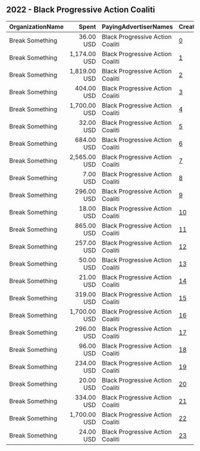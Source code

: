 ## 2022 - Black Progressive Action Coaliti 
|OrganizationName|Spent|PayingAdvertiserNames|CreativeUrls|Impressions|Genders|AgeBrackets|CountryCodes|BillingAddresses|CandidateBallotInformation|
|:---|---:|:---|:---|---:|:---|:---|:---|:---|:---|
|Break Something|36.00 USD|Black Progressive Action Coaliti|[0](https://www.snap.com/political-ads/asset/99c63d9fedf97660cdc057d139a77dcb260fc5b85e71ad94197d94ab8b9e390b?mediaType=mp4)|1,099||18+|united states|"1768 Columbia Road NW #3,Washington,20009,US"|C3 GOTV Georgia Senate Runoff 2022|
|Break Something|1,174.00 USD|Black Progressive Action Coaliti|[1](https://www.snap.com/political-ads/asset/99c63d9fedf97660cdc057d139a77dcb260fc5b85e71ad94197d94ab8b9e390b?mediaType=mp4)|37,026||18+|united states|"1768 Columbia Road NW #3,Washington,20009,US"|C3 GOTV Georgia Senate Runoff 2022|
|Break Something|1,819.00 USD|Black Progressive Action Coaliti|[2](https://www.snap.com/political-ads/asset/843ae135bd9be8cff11c48fdaca4c3a53bc68b547a98c5a6e0409b838aca0d41?mediaType=mp4)|70,717||18+|united states|"1768 Columbia Road NW #3,Washington,20009,US"|C3 GOTV Election Day 2022|
|Break Something|404.00 USD|Black Progressive Action Coaliti|[3](https://www.snap.com/political-ads/asset/843ae135bd9be8cff11c48fdaca4c3a53bc68b547a98c5a6e0409b838aca0d41?mediaType=mp4)|17,353||18+|united states|"1768 Columbia Road NW #3,Washington,20009,US"|C3 GOTV Election Day 2022|
|Break Something|1,700.00 USD|Black Progressive Action Coaliti|[4](https://www.snap.com/political-ads/asset/fa8553e8dca3828df345cc85a27a43730698bf2cf9ccfa2cf60e4c63df04bea4?mediaType=mp4)|601,488||18+|united states|"1768 Columbia Road NW #3,Washington,20009,US"|Black Progressive Action Coalition|
|Break Something|32.00 USD|Black Progressive Action Coaliti|[5](https://www.snap.com/political-ads/asset/65731fc69dfb3dbf5aa2c9f4c70251512c3f55aeb8f88dcd9a9862adc015c3cf?mediaType=mp4)|1,184||18+|united states|"1768 Columbia Road NW #3,Washington,20009,US"|C3 GOTV Georgia Senate Runoff 2022|
|Break Something|684.00 USD|Black Progressive Action Coaliti|[6](https://www.snap.com/political-ads/asset/3881f591fb620070e955aaf2430ff72453486d35883f6c99efb9c470f60d3de7?mediaType=mp4)|21,533||18+|united states|"1768 Columbia Road NW #3,Washington,20009,US"|C3 GOTV Election Day 2022|
|Break Something|2,565.00 USD|Black Progressive Action Coaliti|[7](https://www.snap.com/political-ads/asset/843ae135bd9be8cff11c48fdaca4c3a53bc68b547a98c5a6e0409b838aca0d41?mediaType=mp4)|99,011||18+|united states|"1768 Columbia Road NW #3,Washington,20009,US"|C3 GOTV Election Day 2022|
|Break Something|7.00 USD|Black Progressive Action Coaliti|[8](https://www.snap.com/political-ads/asset/795c0fc1ca007edc5cd637be197fa6f055a5aa0ffb77728a9e649b8b59036a67?mediaType=mp4)|263||18+|united states|"1768 Columbia Road NW #3,Washington,20009,US"|C3 GOTV Georgia Senate Runoff 2022|
|Break Something|296.00 USD|Black Progressive Action Coaliti|[9](https://www.snap.com/political-ads/asset/843ae135bd9be8cff11c48fdaca4c3a53bc68b547a98c5a6e0409b838aca0d41?mediaType=mp4)|14,027||18+|united states|"1768 Columbia Road NW #3,Washington,20009,US"|C3 GOTV Election Day 2022|
|Break Something|18.00 USD|Black Progressive Action Coaliti|[10](https://www.snap.com/political-ads/asset/65731fc69dfb3dbf5aa2c9f4c70251512c3f55aeb8f88dcd9a9862adc015c3cf?mediaType=mp4)|674||18+|united states|"1768 Columbia Road NW #3,Washington,20009,US"|C3 GOTV Georgia Senate Runoff 2022|
|Break Something|865.00 USD|Black Progressive Action Coaliti|[11](https://www.snap.com/political-ads/asset/65731fc69dfb3dbf5aa2c9f4c70251512c3f55aeb8f88dcd9a9862adc015c3cf?mediaType=mp4)|28,107||18+|united states|"1768 Columbia Road NW #3,Washington,20009,US"|C3 GOTV Georgia Senate Runoff 2022|
|Break Something|257.00 USD|Black Progressive Action Coaliti|[12](https://www.snap.com/political-ads/asset/843ae135bd9be8cff11c48fdaca4c3a53bc68b547a98c5a6e0409b838aca0d41?mediaType=mp4)|12,534||18+|united states|"1768 Columbia Road NW #3,Washington,20009,US"|C3 GOTV Election Day 2022|
|Break Something|50.00 USD|Black Progressive Action Coaliti|[13](https://www.snap.com/political-ads/asset/99c63d9fedf97660cdc057d139a77dcb260fc5b85e71ad94197d94ab8b9e390b?mediaType=mp4)|1,622||18+|united states|"1768 Columbia Road NW #3,Washington,20009,US"|C3 GOTV Georgia Senate Runoff 2022|
|Break Something|21.00 USD|Black Progressive Action Coaliti|[14](https://www.snap.com/political-ads/asset/795c0fc1ca007edc5cd637be197fa6f055a5aa0ffb77728a9e649b8b59036a67?mediaType=mp4)|714||18+|united states|"1768 Columbia Road NW #3,Washington,20009,US"|C3 GOTV Georgia Senate Runoff 2022|
|Break Something|319.00 USD|Black Progressive Action Coaliti|[15](https://www.snap.com/political-ads/asset/843ae135bd9be8cff11c48fdaca4c3a53bc68b547a98c5a6e0409b838aca0d41?mediaType=mp4)|15,623||18+|united states|"1768 Columbia Road NW #3,Washington,20009,US"|C3 GOTV Election Day 2022|
|Break Something|1,700.00 USD|Black Progressive Action Coaliti|[16](https://www.snap.com/political-ads/asset/e8d64e451b884201041ea944c732e23ef4be116a3d106a200fb128406e855d0a?mediaType=mp4)|131,172||18+|united states|"1768 Columbia Road NW #3,Washington,20009,US"|Black Progressive Action Coalition|
|Break Something|296.00 USD|Black Progressive Action Coaliti|[17](https://www.snap.com/political-ads/asset/91d72abc3f4b0b4423928acb705497cb4c75b8ba9d11ca6f5d128691bcaea34e?mediaType=mp4)|9,664||18+|united states|"1768 Columbia Road NW #3,Washington,20009,US"|C3 GOTV Election Day 2022|
|Break Something|96.00 USD|Black Progressive Action Coaliti|[18](https://www.snap.com/political-ads/asset/99c63d9fedf97660cdc057d139a77dcb260fc5b85e71ad94197d94ab8b9e390b?mediaType=mp4)|3,130||18+|united states|"1768 Columbia Road NW #3,Washington,20009,US"|C3 GOTV Georgia Senate Runoff 2022|
|Break Something|234.00 USD|Black Progressive Action Coaliti|[19](https://www.snap.com/political-ads/asset/843ae135bd9be8cff11c48fdaca4c3a53bc68b547a98c5a6e0409b838aca0d41?mediaType=mp4)|11,296||18+|united states|"1768 Columbia Road NW #3,Washington,20009,US"|C3 GOTV Election Day 2022|
|Break Something|20.00 USD|Black Progressive Action Coaliti|[20](https://www.snap.com/political-ads/asset/65731fc69dfb3dbf5aa2c9f4c70251512c3f55aeb8f88dcd9a9862adc015c3cf?mediaType=mp4)|745||18+|united states|"1768 Columbia Road NW #3,Washington,20009,US"|C3 GOTV Georgia Senate Runoff 2022|
|Break Something|334.00 USD|Black Progressive Action Coaliti|[21](https://www.snap.com/political-ads/asset/843ae135bd9be8cff11c48fdaca4c3a53bc68b547a98c5a6e0409b838aca0d41?mediaType=mp4)|14,455||18+|united states|"1768 Columbia Road NW #3,Washington,20009,US"|C3 GOTV Election Day 2022|
|Break Something|1,700.00 USD|Black Progressive Action Coaliti|[22](https://www.snap.com/political-ads/asset/5a299e95e920342ebbfef416e69c39ce5c3830b400b227b0b79158f4939fb178?mediaType=mp4)|643,236||18+|united states|"1768 Columbia Road NW #3,Washington,20009,US"|Black Progressive Action Coalition|
|Break Something|24.00 USD|Black Progressive Action Coaliti|[23](https://www.snap.com/political-ads/asset/795c0fc1ca007edc5cd637be197fa6f055a5aa0ffb77728a9e649b8b59036a67?mediaType=mp4)|820||18+|united states|"1768 Columbia Road NW #3,Washington,20009,US"|C3 GOTV Georgia Senate Runoff 2022|
